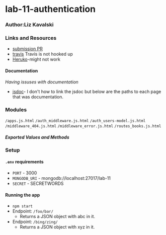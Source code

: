 # lab-11-authentication 
### Author:Liz Kavalski

### Links and Resources
* [submission PR](https://github.com/liz-kavalski-401-advanced-javascript/lab-11/pull/1)
* [travis](http://xyz.com) Travis is not hooked up
* [Heruko](https://mighty-retreat-23633.herokuapp.com/)-might not work

#### Documentation
_Having issuses with documentation_
* [jsdoc]()- I don't how to link the jsdoc but below are the paths to each page that was documentation.

### Modules
`/apps.js.html`
`/auth_middleware.js.html`
`/auth_users-model.js.html`
`/middleware_404.js.html`
`/middleware_error.js.html`
`/routes_books.js.html`

##### Exported Values and Methods

### Setup
#### `.env` requirements
* `PORT` - 3000
* `MONGODB_URI` - mongodb://localhost:27017/lab-11
* `SECRET` - SECRETWORDS

#### Running the app
* `npm start`
* Endpoint: `/foo/bar/`
  * Returns a JSON object with abc in it.
* Endpoint: `/bing/zing/`
  * Returns a JSON object with xyz in it.
  
